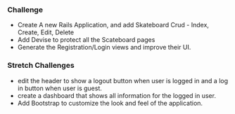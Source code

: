 ### Challenge
- Create A new Rails Application, and add Skateboard Crud - Index, Create, Edit, Delete
- Add Devise to protect all the Scateboard pages
- Generate the Registration/Login views and improve their UI.

### Stretch Challenges
- edit the header to show a logout button when user is logged in and a log in button when user is guest.
- create a dashboard that shows all information for the logged in user.
- Add Bootstrap to customize the look and feel of the application.


